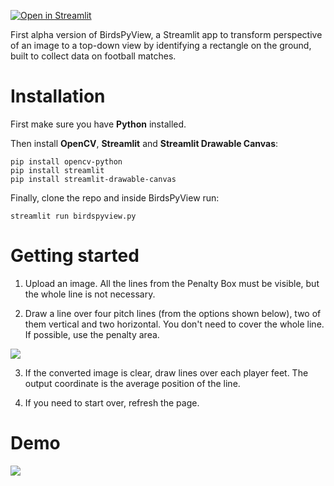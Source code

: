 [![Open in Streamlit](https://static.streamlit.io/badges/streamlit_badge_black_white.svg)](https://share.streamlit.io/rjtavares/birdspyview/birdspyview.py)

First alpha version of BirdsPyView, a Streamlit app to transform perspective of an image to a top-down view by identifying a rectangle on the ground, built to collect data on football matches.

# Installation

First make sure you have **Python** installed.

Then install **OpenCV**, **Streamlit** and **Streamlit Drawable Canvas**:

    pip install opencv-python
    pip install streamlit
    pip install streamlit-drawable-canvas

Finally, clone the repo and inside BirdsPyView run:

    streamlit run birdspyview.py

# Getting started

1. Upload an image. All the lines from the Penalty Box must be visible, but the whole line is not necessary.

2. Draw a line over four pitch lines (from the options shown below), two of them vertical and two horizontal. You don't need to cover the whole line. If possible, use the penalty area.

![](BirdsPyView/pitch.png?raw=true)

3. If the converted image is clear, draw lines over each player feet. The output coordinate is the average position of the line.

4. If you need to start over, refresh the page.

# Demo

![](demo.gif?raw=true)